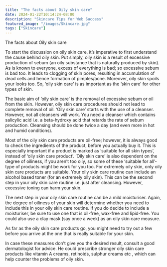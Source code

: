 ```yaml
---
title: "The facts about Oily skin care"
date: 2024-01-22T10:14:24-08:00
description: "Skincare Tips for Web Success"
featured_image: "/images/Skincare.jpg"
tags: ["Skincare"]
---
```


The facts about Oily skin care

To start the discussion on oily skin care, it’s imperative to first understand the cause behind oily skin. Put simply, oily skin is a result of excessive production of sebum (an oily substance that is naturally produced by skin). As is known to everyone, excess of everything is bad; so excessive sebum is bad too. It leads to clogging of skin pores, resulting in accumulation of dead cells and hence formation of pimples/acne. Moreover, oily skin spoils your looks too. So, ‘oily skin care’ is as important as the ‘skin care’ for other types of skin.

The basic aim of ‘oily skin care’ is the removal of excessive sebum or oil from the skin. However, oily skin care procedures should not lead to complete removal of oil. ‘Oily skin care’ starts with the use of a cleanser.  However, not all cleansers will work. You need a cleanser which contains salicylic acid i.e. a beta-hydroxy acid that retards the rate of sebum production. Cleansing should be done twice a day (and even more in hot and humid conditions).

Most of the oily skin care products are oil-free; however, it is always good to check the ingredients of the product, before you actually buy it. This is especially important if a product is marked as ‘suitable for all skin types’, instead of ‘oily skin care product’. ‘Oily skin care’ is also dependent on the degree of oiliness, if you aren’t too oily, so some of these ‘suitable for all’- type of products might be work for you too. For extremely oily skin, only oily skin care products are suitable. Your oily skin care routine can include an alcohol based toner (for an extremely oily skin). This can be the second step in your oily skin care routine i.e. just after cleansing. However, excessive toning can harm your skin.

The next step in your oily skin care routine can be a mild moisturiser. Again, the degree of oiliness of your skin will determine whether you need to include this in your oily skin care routine. If you do decide to include a moisturiser, be sure to use one that is oil-free, wax-free and lipid-free. 
You could also use a clay mask (say once a week) as an oily skin care measure. 

As far as the oily skin care products go, you might need to try out a few before you arrive at the one that is really suitable for your skin. 

In case these measures don’t give you the desired result, consult a good dermatologist for advice. He could prescribe stronger oily skin care products like vitamin A creams, retinoids, sulphur creams etc , which can help counter the problems of oily skin.


